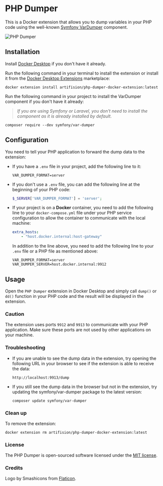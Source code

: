# PHP Dumper

This is a Docker extension that allows you to dump variables in your PHP code using the
well-known [Symfony VarDumper](https://symfony.com/doc/current/components/var_dumper.html) component.

![PHP Dumper](https://raw.githubusercontent.com/artifision/php-dumper-docker-extension/main/ui/public/screenshot_1.png)

## Installation

Install [Docker Desktop](https://www.docker.com/products/docker-desktop) if you don't have it already.

Run the following command in your terminal to install the extension or install it from the 
[Docker Desktop Extensions](https://hub.docker.com/extensions/artifision/php-dumper-docker-extension)
marketplace:

```shell
docker extension install artifision/php-dumper-docker-extension:latest
```

Run the following command in your project to install the VarDumper component if you don't have it already:
> *If you are using Symfony or Laravel, you don't need to install the component as it is already installed by default.*

```shell
composer require --dev symfony/var-dumper
```

## Configuration

You need to tell your PHP application to forward the dump data to the extension:

- If you have a `.env` file in your project, add the following line to it:
    ```dotenv
    VAR_DUMPER_FORMAT=server
    ```

- If you don't use a `.env` file, you can add the following line at the beginning of your PHP code:
    ```php
    $_SERVER['VAR_DUMPER_FORMAT'] = 'server';
    ```

- If your project is on a **Docker** container, you need to add the following line to your `docker-compose.yml` file
  under your PHP service configuration to allow the container to communicate with the local machine:
    ```yaml
    extra_hosts:
        - "host.docker.internal:host-gateway"
    ```
  In addition to the line above, you need to add the following line to your `.env` file or a PHP file as mentioned
  above:
    ```dotenv
    VAR_DUMPER_FORMAT=server
    VAR_DUMPER_SERVER=host.docker.internal:9912
    ```

## Usage

Open the `PHP Dumper` extension in Docker Desktop and simply call `dump()` or `dd()` function in your PHP code and the
result will be displayed in the extension.

### Caution

The extension uses ports `9912` and `9913` to communicate with your PHP application.
Make sure these ports are not used by other applications on your machine.

### Troubleshooting

- If you are unable to see the dump data in the extension,
try opening the following URL in your browser to see if the extension is able to receive the data:

  ```
  http://localhost:9913/dump
  ```
- If you still see the dump data in the browser but not in the extension, try updating the symfony/var-dumper package
  to the latest version:
    ```shell
    composer update symfony/var-dumper
    ```

### Clean up

To remove the extension:

```shell
docker extension rm artifision/php-dumper-docker-extension:latest
```

### License
The PHP Dumper is open-sourced software licensed under the [MIT license](https://opensource.org/licenses/MIT).

### Credits

Logo by Smashicons from [Flaticon](https://www.flaticon.com/).